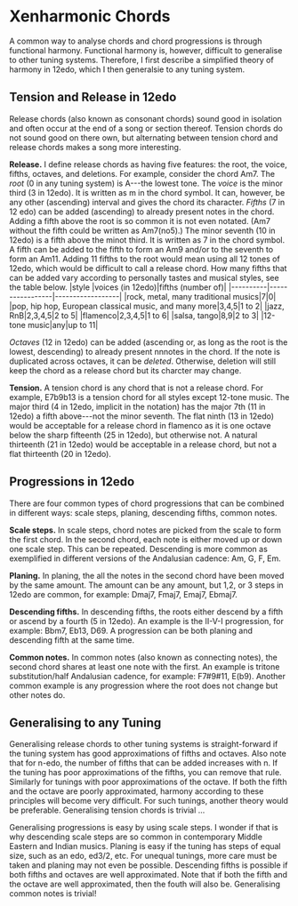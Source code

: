 # Xenharmonic Chords
A common way to analyse chords and chord progressions is through functional harmony.
Functional harmony is, however, difficult to generalise to other tuning systems.
Therefore, I first describe a simplified theory of harmony in 12edo, which I then generalsie to any tuning system.

## Tension and Release in 12edo
Release chords (also known as consonant chords) sound good in isolation and often occur at the end of a song or section thereof.
Tension chords do not sound good on there own, but alternating between tension chord and release chords makes a song more interesting.

**Release.**
I define release chords as having five features: the root, the voice, fifths, octaves, and deletions.
For example, consider the chord Am7.
The *root* (0 in any tuning system) is A---the lowest tone.
The *voice* is the minor third (3 in 12edo).
It is written as m in the chord symbol.
It can, however, be any other (ascending) interval and gives the chord its character.
*Fifths* (7 in 12 edo) can be added (ascending) to already present notes in the chord.
Adding a fifth above the root is so common it is not even notated.
(Am7 without the fifth could be written as Am7(no5).)
The minor seventh (10 in 12edo) is a fifth above the minot third. 
It is written as 7 in the chord symbol.
A fifth can be added to the fifth to form an Am9 and/or to the seventh to form an Am11.
Adding 11 fifths to the root would mean using all 12 tones of 12edo, which would be difficult to call a release chord.
How many fifths that can be added vary according to personally tastes and musical styles, see the table below.
|style     |voices (in 12edo)|fifths (number of)|
|----------|-----------------|------------------|
|rock, metal, many traditional musics|7|0|
|pop, hip hop, European classical music, and many more|3,4,5|1 to 2|
|jazz, RnB|2,3,4,5|2 to 5|
|flamenco|2,3,4,5|1 to 6|
|salsa, tango|8,9|2 to 3|
|12-tone music|any|up to 11|

*Octaves* (12 in 12edo) can be added (ascending or, as long as the root is the lowest, descending) to already present nnnotes in the chord.
If the note is duplicated across octaves, it can be *deleted*.
Otherwise, deletion will still keep the chord as a release chord but its charcter may change.

**Tension.**
A tension chord is any chord that is not a release chord.
For example, E7b9b13 is a tension chord for all styles except 12-tone music.
The major third (4 in 12edo, implicit in the notation) has the major 7th (11 in 12edo) a fifth above---not the minor seventh.
The flat ninth (13 in 12edo) would be acceptable for a release chord in flamenco as it is one octave below the sharp fifteenth (25 in 12edo), but otherwise not.
A natural thirteenth (21 in 12edo) would be acceptable in a release chord, but not a flat thirteenth (20 in 12edo).

## Progressions in 12edo
There are four common types of chord progressions that can be combined in different ways: scale steps, planing, descending fifths, common notes.

**Scale steps.**
In scale steps, chord notes are picked from the scale to form the first chord.
In the second chord, each note is either moved up or down one scale step.
This can be repeated.
Descending is more common as exemplified in different versions of the Andalusian cadence: Am, G, F, Em.

**Planing.**
In planing, the all the notes in the second chord have been moved by the same amount.
The amount can be any amount, but 1,2, or 3 steps in 12edo are common, for example: Dmaj7, Fmaj7, Emaj7, Ebmaj7.

**Descending fifths.**
In descending fifths, the roots either descend by a fifth or ascend by a fourth (5 in 12edo).
An example is the II-V-I progression, for example: Bbm7, Eb13, D69.
A progression can be both planing and descending fifth at the same time.

**Common notes.**
In common notes (also known as connecting notes), the second chord shares at least one note with the first.
An example is tritone substitution/half Andalusian cadence, for example: F7#9#11, E(b9).
Another common example is any progression where the root does not change but other notes do.

## Generalising to any Tuning
Generalising release chords to other tuning systems is straight-forward if the tuning system has good approximations of fifths and octaves.
Also note that for n-edo, the number of fifths that can be added increases with n.
If the tuning has poor approximations of the fifths, you can remove that rule.
Similarly for tunings with poor approximations of the octave.
If both the fifth and the octave are poorly approximated, harmony according to these principles will become very difficult.
For such tunings, another theory would be preferable.
Generalising tension chords is trivial ...

Generalising progressions is easy by using scale steps.
I wonder if that is why descending scale steps are so common in contemporary Middle Eastern and Indian musics.
Planing is easy if the tuning has steps of equal size, such as an edo, ed3/2, etc.
For unequal tunings, more care must be taken and planing may not even be possible.
Descending fifths is possible if both fifths and octaves are well approximated.
Note that if both the fifth and the octave are well approximated, then the fouth will also be.
Generalising common notes is trivial!
